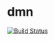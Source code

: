 dmn
===
[![Build Status](http://img.shields.io/travis/inikulin/dmn.svg?style=flat-square)](https://travis-ci.org/inikulin/dmn)